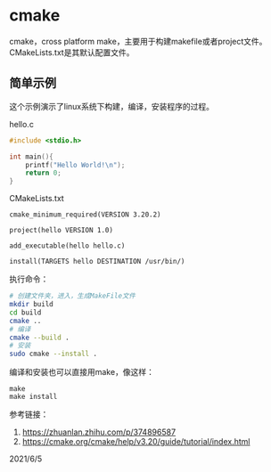 # cmake

cmake，cross platform make，主要用于构建makefile或者project文件。  
CMakeLists.txt是其默认配置文件。  


## 简单示例
这个示例演示了linux系统下构建，编译，安装程序的过程。  

hello.c  
```cpp
#include <stdio.h>

int main(){
    printf("Hello World!\n");
    return 0;
}
```

CMakeLists.txt  
```CMakeList
cmake_minimum_required(VERSION 3.20.2)

project(hello VERSION 1.0)

add_executable(hello hello.c)

install(TARGETS hello DESTINATION /usr/bin/)
```

执行命令：  
```bash
# 创建文件夹，进入，生成MakeFile文件
mkdir build
cd build
cmake ..
# 编译
cmake --build .
# 安装
sudo cmake --install .
```
编译和安装也可以直接用make，像这样：  
```
make
make install
```


参考链接：  
1. https://zhuanlan.zhihu.com/p/374896587  
2. https://cmake.org/cmake/help/v3.20/guide/tutorial/index.html


2021/6/5  
